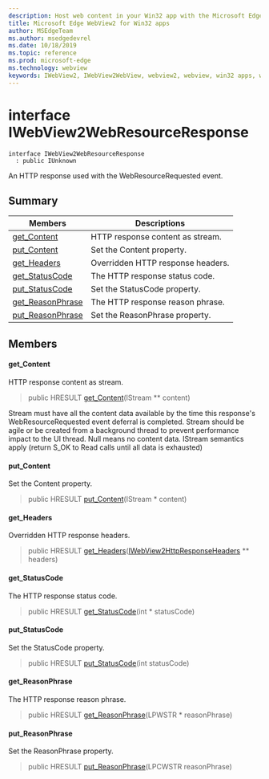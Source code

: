 ```yaml
---
description: Host web content in your Win32 app with the Microsoft Edge WebView2 control
title: Microsoft Edge WebView2 for Win32 apps
author: MSEdgeTeam
ms.author: msedgedevrel
ms.date: 10/18/2019
ms.topic: reference
ms.prod: microsoft-edge
ms.technology: webview
keywords: IWebView2, IWebView2WebView, webview2, webview, win32 apps, win32, edge
---
```


# interface IWebView2WebResourceResponse 

```
interface IWebView2WebResourceResponse
  : public IUnknown
```

An HTTP response used with the WebResourceRequested event.

## Summary

 Members                        | Descriptions
--------------------------------|---------------------------------------------
[get_Content](#get_content) | HTTP response content as stream.
[put_Content](#put_content) | Set the Content property.
[get_Headers](#get_headers) | Overridden HTTP response headers.
[get_StatusCode](#get_statuscode) | The HTTP response status code.
[put_StatusCode](#put_statuscode) | Set the StatusCode property.
[get_ReasonPhrase](#get_reasonphrase) | The HTTP response reason phrase.
[put_ReasonPhrase](#put_reasonphrase) | Set the ReasonPhrase property.

## Members

#### get_Content 

HTTP response content as stream.

> public HRESULT [get_Content](#get_content)(IStream ** content)

Stream must have all the content data available by the time this response's WebResourceRequested event deferral is completed. Stream should be agile or be created from a background thread to prevent performance impact to the UI thread. Null means no content data. IStream semantics apply (return S_OK to Read calls until all data is exhausted)

#### put_Content 

Set the Content property.

> public HRESULT [put_Content](#put_content)(IStream * content)

#### get_Headers 

Overridden HTTP response headers.

> public HRESULT [get_Headers](#get_headers)([IWebView2HttpResponseHeaders](IWebView2HttpResponseHeaders.md#iwebview2httpresponseheaders) ** headers)

#### get_StatusCode 

The HTTP response status code.

> public HRESULT [get_StatusCode](#get_statuscode)(int * statusCode)

#### put_StatusCode 

Set the StatusCode property.

> public HRESULT [put_StatusCode](#put_statuscode)(int statusCode)

#### get_ReasonPhrase 

The HTTP response reason phrase.

> public HRESULT [get_ReasonPhrase](#get_reasonphrase)(LPWSTR * reasonPhrase)

#### put_ReasonPhrase 

Set the ReasonPhrase property.

> public HRESULT [put_ReasonPhrase](#put_reasonphrase)(LPCWSTR reasonPhrase)

